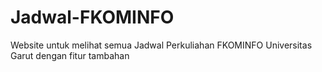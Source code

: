 # Jadwal-FKOMINFO
Website untuk melihat semua Jadwal Perkuliahan FKOMINFO Universitas Garut dengan fitur tambahan
